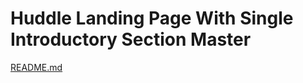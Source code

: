 # Huddle Landing Page With Single Introductory Section Master
[README.md](https://github.com/omathestudio/huddle-landing-page-with-single-introductory-section-master/files/10924258/README.md)
